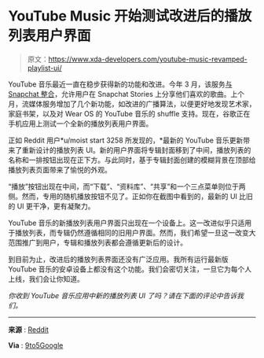 # YouTube Music 开始测试改进后的播放列表用户界面

> 原文：<https://www.xda-developers.com/youtube-music-revamped-playlist-ui/>

YouTube 音乐最近一直在稳步获得新的功能和改进。今年 3 月，该服务[与 Snapchat 整合](https://www.xda-developers.com/youtube-music-now-lets-you-share-your-favorite-songs-to-snapchat-stories-instagram-integration-still-missing/)，允许用户在 Snapchat Stories 上分享他们喜欢的歌曲。上个月，流媒体服务增加了几个新功能，如改进的广播算法，以便更好地发现艺术家，家庭书架，以及对 Wear OS 的 YouTube 音乐的 shuffle 支持。现在，谷歌正在手机应用上测试一个全新的播放列表用户界面。

正如 Reddit 用户*u/moist start 3258 所发现的，*最新的 YouTube 音乐更新带来了重新设计的播放列表 UI。新的用户界面将专辑封面移到了中间，播放列表的名称和一排按钮出现在正下方。与此同时，基于专辑封面创建的模糊背景在顶部给播放列表页面带来了愉悦的外观。

“播放”按钮出现在中间，而“下载”、“资料库”、“共享”和一个三点菜单则位于两侧。然而，专用的随机播放按钮不见了。正如你在截图中看到的，最新的 UI 比旧的 UI 更干净，更有凝聚力。

YouTube 音乐的新播放列表用户界面只出现在一个设备上。这一改进似乎只适用于播放列表，而专辑仍然遵循相同的旧用户界面。然而，我们希望一旦这一改变大范围推广到用户，专辑和播放列表都会遵循更新后的设计。

到目前为止，改进后的播放列表界面还没有广泛应用。我所有运行最新版 YouTube 音乐的安卓设备上都没有这个功能。我们会密切关注，一旦它为每个人上线，我们会让你知道。

*你收到 YouTube 音乐应用中新的播放列表 UI 了吗？请在下面的评论中告诉我们。*

* * *

**来源** : [Reddit](https://www.reddit.com/r/YoutubeMusic/comments/ukzvcg/got_this_new_playlist_ui_on_my_galaxy_tab_a7_and/)

**Via** : [9to5Google](https://9to5google.com/2022/05/08/youtube-music-playlist-redesign/)